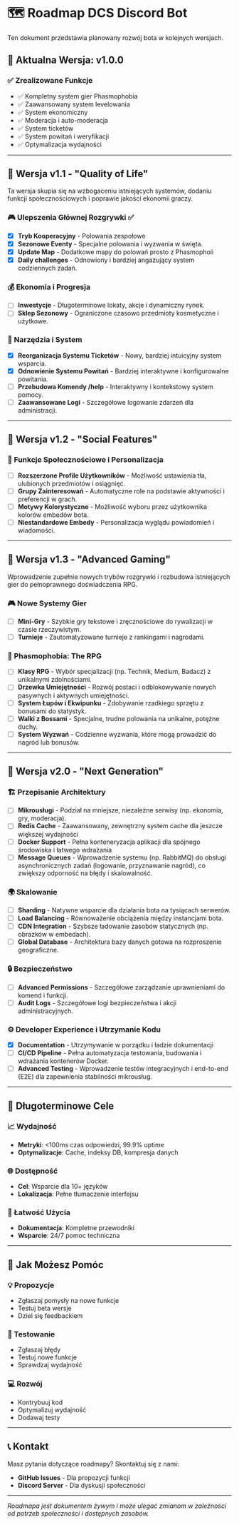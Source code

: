 # 🗺️ Roadmap DCS Discord Bot

Ten dokument przedstawia planowany rozwój bota w kolejnych wersjach.

## 🎯 Aktualna Wersja: v1.0.0

### ✅ Zrealizowane Funkcje

- ✅ Kompletny system gier Phasmophobia
- ✅ Zaawansowany system levelowania
- ✅ System ekonomiczny
- ✅ Moderacja i auto-moderacja
- ✅ System ticketów
- ✅ System powitań i weryfikacji
- ✅ Optymalizacja wydajności

---

## 🚀 Wersja v1.1 - "Quality of Life"

Ta wersja skupia się na wzbogaceniu istniejących systemów, dodaniu funkcji społecznościowych i poprawie jakości ekonomii graczy.

### 🎮 Ulepszenia Głównej Rozgrywki ✅

- [x] **Tryb Kooperacyjny** - Polowania zespołowe
- [x] **Sezonowe Eventy** - Specjalne polowania i wyzwania w święta.
- [x] **Update Map** - Dodatkowe mapy do polowań prosto z Phasmophoii
- [x] **Daily challenges** - Odnowiony i bardziej angażujący system codziennych zadań.

### 💰 Ekonomia i Progresja 

- [ ] **Inwestycje** - Długoterminowe lokaty, akcje i dynamiczny rynek.
- [ ] **Sklep Sezonowy** - Ograniczone czasowo przedmioty kosmetyczne i użytkowe.

### 🔧 Narzędzia i System

- [x] **Reorganizacja Systemu Ticketów** - Nowy, bardziej intuicyjny system wsparcia.
- [x] **Odnowienie Systemu Powitań** - Bardziej interaktywne i konfigurowalne powitania.
- [ ] **Przebudowa Komendy /help** - Interaktywny i kontekstowy system pomocy.
- [ ] **Zaawansowane Logi** - Szczegółowe logowanie zdarzeń dla administracji.
---

## 🌟 Wersja v1.2 - "Social Features"

### 👥 Funkcje Społecznościowe i Personalizacja

- [ ] **Rozszerzone Profile Użytkowników** - Możliwość ustawienia tła, ulubionych przedmiotów i osiągnięć.
- [ ] **Grupy Zainteresowań** - Automatyczne role na podstawie aktywności i preferencji w grach.
- [ ] **Motywy Kolorystyczne** - Możliwość wyboru przez użytkownika kolorów embedów bota.
- [ ] **Niestandardowe Embedy** - Personalizacja wyglądu powiadomień i wiadomości.
---

## 🚀 Wersja v1.3 - "Advanced Gaming"

Wprowadzenie zupełnie nowych trybów rozgrywki i rozbudowa istniejących gier do pełnoprawnego doświadczenia RPG.

### 🎮 Nowe Systemy Gier

- [ ] **Mini-Gry** - Szybkie gry tekstowe i zręcznościowe do rywalizacji w czasie rzeczywistym.
- [ ] **Turnieje** -  Zautomatyzowane turnieje z rankingami i nagrodami.

### 👻 Phasmophobia: The RPG

- [ ] **Klasy RPG** - Wybór specjalizacji (np. Technik, Medium, Badacz) z unikalnymi zdolnościami.
- [ ] **Drzewka Umiejętności** - Rozwój postaci i odblokowywanie nowych pasywnych i aktywnych umiejętności.
- [ ] **System Łupów i Ekwipunku** -  Zdobywanie rzadkiego sprzętu z bonusami do statystyk.
- [ ] **Walki z Bossami** - Specjalne, trudne polowania na unikalne, potężne duchy.
- [ ] **System Wyzwań** - Codzienne wyzwania, które mogą prowadzić do nagród lub bonusów.
---

## 🔮 Wersja v2.0 - "Next Generation"

### 🏗️ Przepisanie Architektury

- [ ] **Mikrousługi** - Podział na mniejsze, niezależne serwisy (np. ekonomia, gry, moderacja).
- [ ] **Redis Cache** - Zaawansowany, zewnętrzny system cache dla jeszcze większej wydajności
- [ ] **Docker Support** - Pełna konteneryzacja aplikacji dla spójnego środowiska i łatwego wdrażania
- [ ] **Message Queues** - Wprowadzenie systemu (np. RabbitMQ) do obsługi asynchronicznych zadań (logowanie, przyznawanie nagród), co zwiększy odporność na błędy i skalowalność.

### 🌍 Skalowanie

- [ ] **Sharding** - Natywne wsparcie dla działania bota na tysiącach serwerów.
- [ ] **Load Balancing** - Równoważenie obciążenia między instancjami bota.
- [ ] **CDN Integration** - Szybsze ładowanie zasobów statycznych (np. obrazków w embedach).
- [ ] **Global Database** - Architektura bazy danych gotowa na rozproszenie geograficzne.

### 🔒 Bezpieczeństwo

- [ ] **Advanced Permissions** - Szczegółowe zarządzanie uprawnieniami do komend i funkcji.
- [ ] **Audit Logs** - Szczegółowe logi bezpieczeństwa i akcji administracyjnych.

### ⚙️ Developer Experience i Utrzymanie Kodu

- [x] **Documentation** - Utrzymywanie w porządku i ładzie dokumentacji
- [ ] **CI/CD Pipeline** - Pełna automatyzacja testowania, budowania i wdrażania kontenerów Docker.
- [ ] **Advanced Testing** - Wprowadzenie testów integracyjnych i end-to-end (E2E) dla zapewnienia stabilności mikrousług.
---

## 🎯 Długoterminowe Cele

### 📈 Wydajność

- **Metryki**: <100ms czas odpowiedzi, 99.9% uptime
- **Optymalizacje**: Cache, indeksy DB, kompresja danych

### 🌐 Dostępność

- **Cel**: Wsparcie dla 10+ języków
- **Lokalizacja**: Pełne tłumaczenie interfejsu

### 🔧 Łatwość Użycia

- **Dokumentacja**: Kompletne przewodniki
- **Wsparcie**: 24/7 pomoc techniczna

---

## 🤝 Jak Możesz Pomóc

### 💡 Propozycje

- Zgłaszaj pomysły na nowe funkcje
- Testuj beta wersje
- Dziel się feedbackiem

### 🐛 Testowanie

- Zgłaszaj błędy
- Testuj nowe funkcje
- Sprawdzaj wydajność

### 💻 Rozwój

- Kontrybuuj kod
- Optymalizuj wydajność
- Dodawaj testy

---

## 📞 Kontakt

Masz pytania dotyczące roadmapy? Skontaktuj się z nami:

- **GitHub Issues** - Dla propozycji funkcji
- **Discord Server** - Dla dyskusji społeczności

---

_Roadmapa jest dokumentem żywym i może ulegać zmianom w zależności od potrzeb społeczności i dostępnych zasobów._
